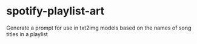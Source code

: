 # spotify-playlist-art
Generate a prompt for use in txt2img models based on the names of song titles in a playlist
